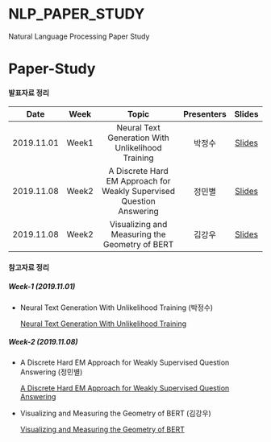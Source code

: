 # NLP_PAPER_STUDY
Natural Language Processing Paper Study

# Paper-Study

#### 발표자료 정리

|       Date       | Week | Topic | Presenters | Slides |
|:----------------:|:------:|:----------------------------------------:|:----------:|:------:|
| 2019.11.01 | Week1 | Neural Text Generation With Unlikelihood Training | 박정수 | [Slides](https://github.com/minstar/NLP_PAPER_STUDY/blob/master/Paper-PPT/Neural_Text_Generation_With_Unlikelihood_Training.pdf) |
| 2019.11.08 | Week2 | A Discrete Hard EM Approach for Weakly Supervised Question Answering | 정민별 | [Slides](https://github.com/minstar/NLP_PAPER_STUDY/blob/master/Paper-PPT/A_Discrete_Hard_EM_Approach_for_Weakly_Supervised_Question_Answering.pdf) |
| 2019.11.08 | Week2 | Visualizing and Measuring the Geometry of BERT | 김강우 | [Slides](https://github.com/minstar/NLP_PAPER_STUDY/blob/master/Paper-PPT/Visualizing_and_Measuring_the_Geometry_of_BERT.pdf) |

#### 참고자료 정리

##### Week-1 (2019.11.01)
* Neural Text Generation With Unlikelihood Training (박정수)

  [Neural Text Generation With Unlikelihood Training](https://arxiv.org/pdf/1908.04319.pdf)

##### Week-2 (2019.11.08)
* A Discrete Hard EM Approach for Weakly Supervised Question Answering (정민별)

  [A Discrete Hard EM Approach for Weakly Supervised Question Answering](https://arxiv.org/pdf/1909.04849.pdf)

* Visualizing and Measuring the Geometry of BERT (김강우)

  [Visualizing and Measuring the Geometry of BERT](https://arxiv.org/pdf/1906.02715.pdf)
